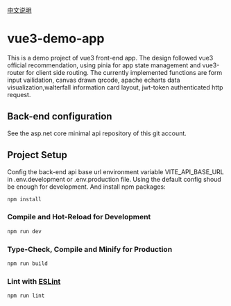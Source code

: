 [中文说明](./README.CN.md)

# vue3-demo-app

This is a demo project of vue3 front-end app. The design followed vue3 official recommendation, using pinia for app state management and vue3-router for client side routing. The currently implemented functions are form input vailidation, canvas drawn qrcode, apache echarts data visualization,walterfall information card layout, jwt-token authenticated http request.

## Back-end configuration

See the asp.net core minimal api repository of this git account.

## Project Setup

Config the back-end api base url environment variable VITE_API_BASE_URL in .env.development or .env.production file. Using the default config shoud be enough for development. And install npm packages:

```sh
npm install
```

### Compile and Hot-Reload for Development

```sh
npm run dev
```

### Type-Check, Compile and Minify for Production

```sh
npm run build
```

### Lint with [ESLint](https://eslint.org/)

```sh
npm run lint
```
